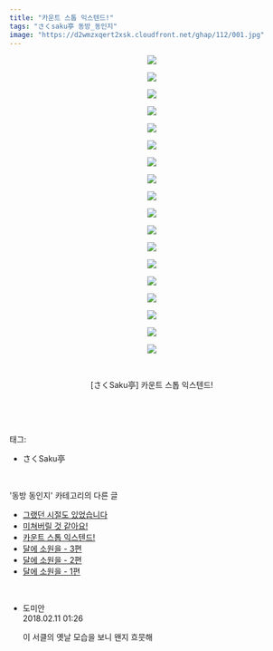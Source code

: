 ```yaml
---
title: "카운트 스톱 익스텐드!"
tags: "さくsaku亭 동방_동인지"
image: "https://d2wmzxqert2xsk.cloudfront.net/ghap/112/001.jpg"
---
```

<div class="article">
<p style="text-align: center; clear: none; float: none;"><img src="{{ site.imgserver11 }}/ghap/112/001.jpg"/></p>
<p style="text-align: center; clear: none; float: none;"><img src="{{ site.imgserver11 }}/ghap/112/002.jpg"/></p>
<p style="text-align: center; clear: none; float: none;"><img src="{{ site.imgserver11 }}/ghap/112/003.jpg"/></p>
<p style="text-align: center; clear: none; float: none;"><img src="{{ site.imgserver11 }}/ghap/112/004.jpg"/></p>
<p style="text-align: center; clear: none; float: none;"><img src="{{ site.imgserver11 }}/ghap/112/005.jpg"/></p>
<p style="text-align: center; clear: none; float: none;"><img src="{{ site.imgserver11 }}/ghap/112/006.jpg"/></p>
<p style="text-align: center; clear: none; float: none;"><img src="{{ site.imgserver11 }}/ghap/112/007.jpg"/></p>
<p style="text-align: center; clear: none; float: none;"><img src="{{ site.imgserver11 }}/ghap/112/008.jpg"/></p>
<p style="text-align: center; clear: none; float: none;"><img src="{{ site.imgserver11 }}/ghap/112/009.jpg"/></p>
<p style="text-align: center; clear: none; float: none;"><img src="{{ site.imgserver11 }}/ghap/112/010.jpg"/></p>
<p style="text-align: center; clear: none; float: none;"><img src="{{ site.imgserver11 }}/ghap/112/011.jpg"/></p>
<p style="text-align: center; clear: none; float: none;"><img src="{{ site.imgserver11 }}/ghap/112/012.jpg"/></p>
<p style="text-align: center; clear: none; float: none;"><img src="{{ site.imgserver11 }}/ghap/112/013.jpg"/></p>
<p style="text-align: center; clear: none; float: none;"><img src="{{ site.imgserver11 }}/ghap/112/014.jpg"/></p>
<p style="text-align: center; clear: none; float: none;"><img src="{{ site.imgserver11 }}/ghap/112/015.jpg"/></p>
<p style="text-align: center; clear: none; float: none;"><img src="{{ site.imgserver11 }}/ghap/112/016.jpg"/></p>
<p style="text-align: center; clear: none; float: none;"><img src="{{ site.imgserver11 }}/ghap/112/017.jpg"/></p>
<p style="text-align: center; clear: none; float: none;"><img src="{{ site.imgserver11 }}/ghap/112/018.jpg"/></p>
<p style="text-align: center; clear: none; float: none;"><br/></p>
<p style="text-align: center; clear: none; float: none;">[さくSaku亭] 카운트 스톱 익스텐드!</p>
<p><br/></p>
</div><br/>
<div class="tagTrail">
<p>태그: </p>
<ul>
<li>さくSaku亭</li>
</ul>
</div><br/>
<div class="another">
<p>'동방 동인지' 카테고리의 다른 글</p>
<ul>
<li><a href="/ghap_114">그랬던 시절도 있었습니다</a></li>
<li><a href="/ghap_113">미쳐버릴 것 같아요!</a></li>
<li><a href="/ghap_112">카운트 스톱 익스텐드!</a></li>
<li><a href="/ghap_111">달에 소원을 - 3편</a></li>
<li><a href="/ghap_110">달에 소원을 - 2편</a></li>
<li><a href="/ghap_109">달에 소원을 - 1편</a></li>
</ul>
</div><br/>
<div class="cb_module cb_fluid">
<div class="cb_wrt cb_profile">
<div class="comment">
<ul>
<li class="cb_thumb_off" id="comment15197066">
<div class="cb_comment_area">
<div class="cb_info_area">
<div class="cb_section">
<span class="cb_nick_name">도미안</span>
</div>
<div class="cb_section">
<span class="cb_date">2018.02.11 01:26 </span>
</div>
</div>
<div class="cb_dsc_comment">
<p class="cb_dsc">
											이 서클의 옛날 모습을 보니 왠지 흐뭇해
										</p>
</div>
</div></li>
</ul>
</div>
</div><!-- commentList close -->
</div><br/>
